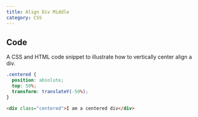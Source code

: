 ```yaml
---
title: Align Div Middle
category: CSS
---
```


## Code

A CSS and HTML code snippet to illustrate how to vertically center align a div.

```css
.centered {
  position: absolute;
  top: 50%;
  transform: translateY(-50%);
}
```

```html
<div class="centered">I am a centered div</div>
```
